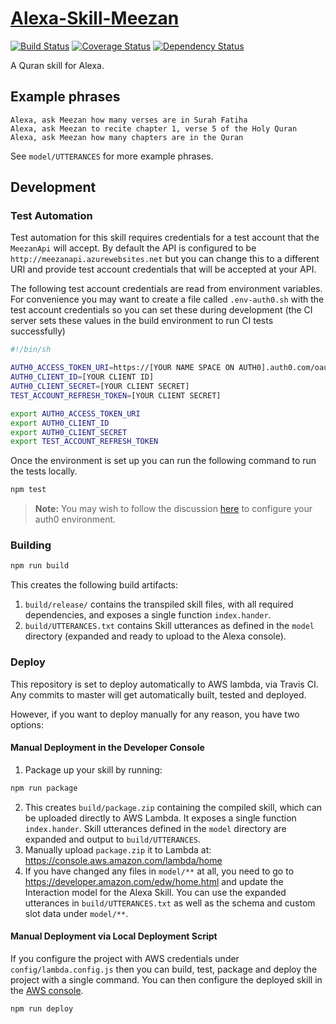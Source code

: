 # [Alexa-Skill-Meezan](https://github.com/tjaffri/alexa-skill-meezan)

[![Build Status](http://img.shields.io/travis/tjaffri/alexa-skill-meezan/master.svg?style=flat-square)](https://travis-ci.org/tjaffri/alexa-skill-meezan)
[![Coverage Status](https://coveralls.io/repos/github/tjaffri/alexa-skill-meezan/badge.svg?branch=master)](https://coveralls.io/github/tjaffri/alexa-skill-meezan?branch=master)
[![Dependency Status](http://img.shields.io/david/tjaffri/alexa-skill-meezan.svg?style=flat-square)](https://david-dm.org/tjaffri/alexa-skill-meezan)

A Quran skill for Alexa.

## Example phrases

```
Alexa, ask Meezan how many verses are in Surah Fatiha
Alexa, ask Meezan to recite chapter 1, verse 5 of the Holy Quran
Alexa, ask Meezan how many chapters are in the Quran
```

See `model/UTTERANCES` for more example phrases.

## Development

### Test Automation

Test automation for this skill requires credentials for a test account that the ``MeezanApi`` will accept. By default
the API is configured to be ``http://meezanapi.azurewebsites.net`` but you can change this to a different URI and provide
test account credentials that will be accepted at your API.

The following test account credentials are read from environment variables. For convenience you may want to create a file 
called ``.env-auth0.sh`` with the test account credentials so you can set these during development (the CI server sets these
values in the build environment to run CI tests successfully)

```sh
#!/bin/sh

AUTH0_ACCESS_TOKEN_URI=https://[YOUR NAME SPACE ON AUTH0].auth0.com/oauth/token
AUTH0_CLIENT_ID=[YOUR CLIENT ID]
AUTH0_CLIENT_SECRET=[YOUR CLIENT SECRET]
TEST_ACCOUNT_REFRESH_TOKEN=[YOUR CLIENT SECRET]

export AUTH0_ACCESS_TOKEN_URI
export AUTH0_CLIENT_ID
export AUTH0_CLIENT_SECRET
export TEST_ACCOUNT_REFRESH_TOKEN
```

Once the environment is set up you can run the following command to run the tests locally.

```bash
npm test
```

> **Note:** You may wish to follow the discussion [here](https://auth0.com/forum/t/using-auth0-for-amazon-alexa-account-linking/3911)
to configure your auth0 environment.

### Building

```bash
npm run build
```

This creates the following build artifacts:

1. `build/release/` contains the transpiled skill files, with all required dependencies, and exposes a single function `index.hander`.
2. `build/UTTERANCES.txt` contains Skill utterances as defined in the `model` directory (expanded and ready to upload to the Alexa console).

### Deploy

This repository is set to deploy automatically to AWS lambda, via Travis CI. Any commits to master will get automatically built, tested and deployed.

However, if you want to deploy manually for any reason, you have two options:

#### Manual Deployment in the Developer Console

1. Package up your skill by running:
```bash
npm run package
```

2. This creates `build/package.zip` containing the compiled skill, which can be uploaded directly to AWS Lambda. It exposes a single function `index.hander`. Skill utterances defined in the `model` directory are expanded and output to `build/UTTERANCES`.
3. Manually upload `package.zip` it to Lambda at: https://console.aws.amazon.com/lambda/home
4. If you have changed any files in `model/**` at all, you need to go to https://developer.amazon.com/edw/home.html and update the Interaction model
for the Alexa Skill. You can use the expanded utterances in `build/UTTERANCES.txt` as well as the schema and custom slot data under `model/**`.

#### Manual Deployment via Local Deployment Script

If you configure the project with AWS credentials under ``config/lambda.config.js`` then you can build, test, package and deploy the project with a single command.
You can then configure the deployed skill in the [AWS console](https://console.aws.amazon.com/lambda/home?region=us-east-1#/functions/meezan).

```bash
npm run deploy
```
